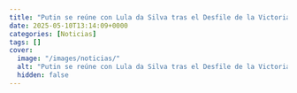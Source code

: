 ```yaml
---
title: "Putin se reúne con Lula da Silva tras el Desfile de la Victoria"
date: 2025-05-10T13:14:09+0000
categories: [Noticias]
tags: []
cover:
  image: "/images/noticias/"
  alt: "Putin se reúne con Lula da Silva tras el Desfile de la Victoria"
  hidden: false
---
```



